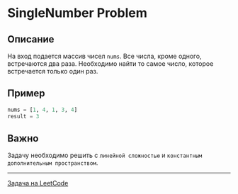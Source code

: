 # SingleNumber Problem

## Описание
На вход подается массив чисел `nums`. Все числа, кроме одного, встречаются два раза. Необходимо найти то самое число, которое встречается только один раз.

## Пример

```python
nums = [1, 4, 1, 3, 4]
result = 3
```

## **Важно**
Задачу необходимо решить с `линейной сложностью` и `константным дополнительным пространством`.

---
<a href="https://leetcode.com/problems/single-number/">Задача на LeetCode</a>
